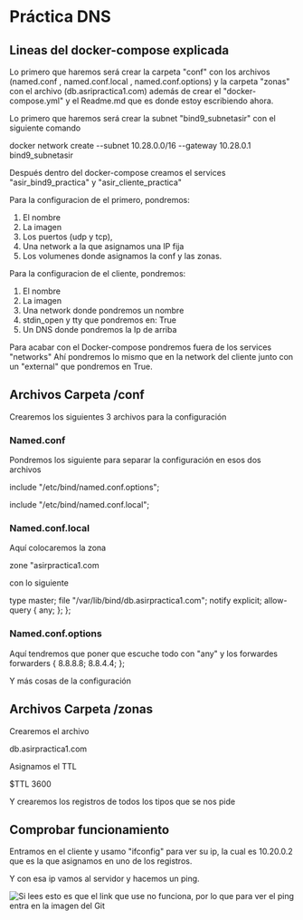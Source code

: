 # Práctica DNS

## Lineas del docker-compose explicada
Lo primero que haremos será crear la carpeta "conf" con los archivos (named.conf , named.conf.local , named.conf.options) y la carpeta "zonas" con el archivo (db.asripractica1.com) además de crear el "docker-compose.yml" y el Readme.md que es donde estoy escribiendo ahora.

Lo primero que haremos será crear la subnet "bind9_subnetasir" con el siguiente comando

docker network create --subnet 10.28.0.0/16 --gateway 10.28.0.1 bind9_subnetasir

Después dentro del docker-compose creamos el services "asir_bind9_practica" y "asir_cliente_practica"

Para la configuracion de el primero, pondremos:

1. El nombre
2. La imagen
3. Los puertos (udp y tcp),
4. Una network a la que asignamos una IP fija
5. Los volumenes donde asignamos la conf y las zonas.

Para la configuracion de el cliente, pondremos:

1. El nombre
2. La imagen 
3. Una network donde pondremos un nombre
4. stdin_open y tty que pondremos en: True
5. Un DNS donde pondremos la Ip de arriba

Para acabar con el Docker-compose pondremos fuera de los services "networks"
Ahí pondremos lo mismo que en la network del cliente junto con un "external" que pondremos en True.


## Archivos Carpeta /conf
Crearemos los siguientes 3 archivos para la configuración

### Named.conf
Pondremos los siguiente para separar la configuración en esos dos archivos

include "/etc/bind/named.conf.options";

include "/etc/bind/named.conf.local";

### Named.conf.local
Aquí colocaremos la zona

zone "asirpractica1.com

con lo siguiente

type master;
        file "/var/lib/bind/db.asirpractica1.com";
        notify explicit;
        allow-query {
                any;
                };
    };



### Named.conf.options

Aquí tendremos que poner que escuche todo con "any" y los forwardes
forwarders {
                8.8.8.8;
                8.8.4.4;
        };

Y más cosas de la configuración



## Archivos Carpeta /zonas
Crearemos el archivo

db.asirpractica1.com

Asignamos el TTL

$TTL    3600

Y crearemos los registros de todos los tipos que se nos pide

## Comprobar funcionamiento

Entramos en el cliente y usamo "ifconfig" para ver su ip, la cual es 10.20.0.2 que es la que asignamos en uno de los registros. 

Y con esa ip vamos al servidor y hacemos un ping.

![Si lees esto es que el link que use no funciona, por lo que para ver el ping entra en la imagen del Git]([/home/hugo/Documentos/SRI/practica1/Ping.png](https://github.com/HugoCea/Practica1_DNS/blob/master/Ping.png))
